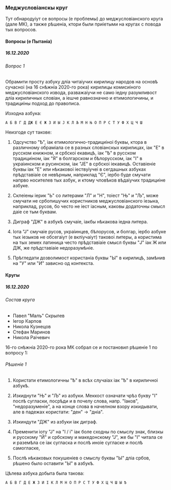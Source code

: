 ### Меджусловіанскы круг

Тут обнародуіут се вопросы (е проблемы) до меджусловіанского круга (дале МК), а также рѣшеніа, ктори были приіетыми на кругах с повода тых вопросов.

#### Вопросы (е Пытаніа)
##### 16.12.2020
###### Вопрос 1

Обрамити просту азбуку дліа читаіучих кирилицу народов на основѣ сучасноі (на 16 снѣжніа 2020-го рока) кирилицы комисиіного меджусловіанского извода, разважаіучи не само іедну разумливост дліа кириличных словіан, а іешче равнозначно и етимологичины, и традициіны подход до правописа.

Изходна азбука:
```
А Б В Г Д ДЖ Е Є Ж З И Ы Ј К Л Љ М Н Њ О П Р С Т У Ф Х Ц Ч Ш
```

Неизгоде сут такове:

1. Одсучство "Ѣ", іак етимологично-традициіноі буквы, ктора в различному обраміала се в разных словіанскых кирилицах, іак "Е" в русском книжном, и србскоі екавицѣ, іак "Ѣ" в русском традициіном, іак "Я" в болгарском и бѣлорусском, іак "І" в украіинском и русинском, іак "ЈЕ" в србскоі іекавицѣ. Оставіеніе буквы іак "Е" или нѣкаковоі іествуіучеі в сегдашных азбуках прѣдставіаіе се невѣрным, наприклад "Є", іербо буде смучати напрво носителев тых азбук, и ктому чловѣков вѣдаіучих традициіне азбуке.

2. Склеіены іерик "Ь" со литерами "Л" и "Н", тоіест "Њ" и "Љ", може смучати не србопишучих користников меджусловіанского іезыка, наприклад, русов, бо често не іест іасным, каковы додаточны смысл даіе се тым буквам.

3. Диграф "ДЖ" в азбукѣ смучаіе, іакбы нѣкакова іедна литера.

4. Іота "Ј" смучаіе русов, украіинцев, бѣлорусов, и болгар, іербо азбуке тых іезыков не обсегаіут (е вкліучаіут) таковоі литеры, а користима на тых земех латиница често прѣдставіаіе смысл буквы "J" іак Ж или ДЖ, же прѣдставіаіе недоразумѣніе.

5. Прѣгледати дозволимост користаніа буквы "Ы" в кирилицѣ, замѣнив на "У" или "И" зависно од контекста.

#### Кругы
##### 16.12.2020
###### Состав круга

* Павел "Малъ" Скрылев
* Іегор Карпов
* Никола Кузнецов
* Стефан Маринов
* Никола Раічевич

16-го снѣжніа 2020-го рока МК собрал се и постановил рѣшеніе 1 по вопросу 1:

###### Рѣшеніе 1

1. Користати етимологичны "Ѣ" в всѣх случаіах іак "Ѣ" в кириличноі азбукѣ.

2. Изкиднути "Њ" и "Љ" из азбуки. Меккост означати чрѣз букву "І" послѣ сугласки, посрѣди и в почелу слова, напр. "Іаков", "недоразуменіе", а на конце слова в начелном взору изкидывати, але в падежах користати: "ден" -> "дніа".

3. Изкиндути "ДЖ" из азбуки іак диграф.

4. Пременити іоту "Ј" на "І / і" іак боле сходны по смыслу знак, близкы и русскому "Й" и србскому и македонскому "Ј", же бы "І" читала се и раземѣла се іак сугласка и послѣ иноіе сугласке и послѣ самогласке,

5. Послѣ нѣкаковых покушеніев о смыслу буквы "Ы" дліа србов, рѣшено было оставити "Ы" в азбукѣ.

Цѣлева азбука добыта была такова:
```
А Б В Г Д Е Ж З И І К Л М Н О П Р С Т У Ф Х Ц Ч Ш Ы Ѣ
```
